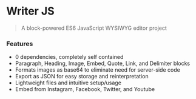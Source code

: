 # Writer JS
> A block-powered ES6 JavaScript WYSIWYG editor project

### Features
- 0 dependencies, completely self contained
- Paragraph, Heading, Image, Embed, Quote, Link, and Delimiter blocks
- Formats images as base64 to eliminate need for server-side code
- Export as JSON for easy storage and reinterpretation
- Lightweight files and intuitive setup/usage
- Embed from Instagram, Facebook, Twitter, and Youtube
